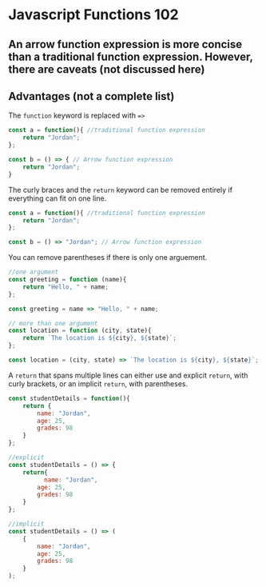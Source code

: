 # Javascript Functions 102

## An arrow function expression is more concise than a traditional function expression. However, there are caveats (not discussed here)

## Advantages (not a complete list)

The `function` keyword is replaced with `=>`
```javascript
const a = function(){ //traditional function expression
    return "Jordan";
};

const b = () => { // Arrow function expression
    return "Jordan"; 
}
```
The curly braces and the `return` keyword can be removed entirely if everything can fit on one line.
```javascript
const a = function(){ //traditional function expression
    return "Jordan";
};

const b = () => "Jordan"; // Arrow function expression 
```

You can remove parentheses if there is only one arguement.
```javascript
//one argument
const greeting = function (name){
    return "Hello, " + name;
};

const greeting = name => "Hello, " + name;

// more than one argument 
const location = function (city, state){
    return `The location is ${city}, ${state}`;
};

const location = (city, state) => `The location is ${city}, ${state}`;
```
A `return` that spans multiple lines can either use and explicit `return`, with curly brackets, or an implicit `return`, with parentheses.

```javascript
const studentDetails = function(){
    return {
        name: "Jordan",
        age: 25,
        grades: 98
    }
};

//explicit
const studentDetails = () => {
    return{
          name: "Jordan",
        age: 25,
        grades: 98
    }
};

//implicit
const studentDetails = () => (
    {
        name: "Jordan",
        age: 25,
        grades: 98
    }
);
```